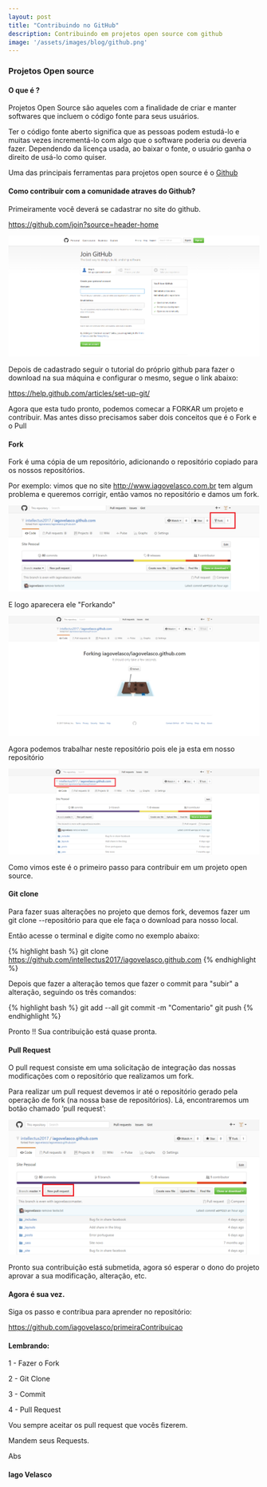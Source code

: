 ```yaml
---
layout: post
title: "Contribuindo no GitHub"
description: Contribuindo em projetos open source com github
image: '/assets/images/blog/github.png'
---
```


### Projetos Open source

#### O que é ?

Projetos Open Source são aqueles com a finalidade de criar e manter softwares que incluem o código fonte para seus usuários.

Ter o código fonte aberto significa que as pessoas podem estudá-lo e muitas vezes incrementá-lo com algo que o software poderia ou deveria fazer.
Dependendo da licença usada, ao baixar o fonte, o usuário ganha o direito de usá-lo como quiser.

Uma das principais ferramentas para projetos open source é o <a href="http://github.com">Github</a>

#### Como contribuir com a comunidade atraves do Github?

Primeiramente você deverá se cadastrar no site do github.

<a href="https://github.com/join?source=header-home">https://github.com/join?source=header-home</a>

<img src="/assets/images/blog/post-git/createCount.png">

Depois de cadastrado seguir o tutorial do próprio github para fazer o download na sua máquina e configurar o mesmo, segue o link abaixo:

<a href="https://help.github.com/articles/set-up-git/">https://help.github.com/articles/set-up-git/</a>

Agora que esta tudo pronto, podemos comecar a FORKAR um projeto e contribuir. Mas antes disso precisamos saber dois conceitos que é o Fork e o Pull

#### Fork

Fork é uma cópia de um repositório, adicionando o repositório copiado para os nossos repositórios.

Por exemplo: vimos que no site <a href="http://iagovelasco.com.br">http://www.iagovelasco.com.br</a> tem algum problema e queremos corrigir, então vamos no repositório e damos um fork.

<img src="/assets/images/blog/post-git/dandoFork.png">

E logo aparecera ele "Forkando"

<img src="/assets/images/blog/post-git/forkando.png">

Agora podemos trabalhar neste repositório pois ele ja esta em nosso repositório

<img src="/assets/images/blog/post-git/repositorioFork.png">

Como vimos este é o primeiro passo para contribuir em um projeto open source.

#### Git clone 

Para fazer suas alterações no projeto que demos fork, devemos fazer um git clone --repositório para que ele faça o download para nosso local.

Então acesse o terminal e digite como no exemplo abaixo:

{% highlight bash %}
git clone https://github.com/intellectus2017/iagovelasco.github.com
{% endhighlight %}

Depois que fazer a alteração temos que fazer o commit para "subir" a alteração, seguindo os três comandos:

{% highlight bash %}
git add --all 
git commit -m "Comentario"
git push
{% endhighlight %}

Pronto !! Sua contribuição está quase pronta.

#### Pull Request

O pull request consiste em uma solicitação de integração das nossas modificações com o repositório que realizamos um fork.

Para realizar um pull request devemos ir até o repositório gerado pela operação de fork (na nossa base de repositórios). Lá, encontraremos um botão chamado ‘pull request’:

<img src="/assets/images/blog/post-git/pullrequest.png">

Pronto sua contribuição está submetida, agora só esperar o dono do projeto aprovar a sua modificação, alteração, etc.

#### Agora é sua vez.

Siga os passo e contribua para aprender no repositório:

<a href="https://github.com/iagovelasco/primeiraContribuicao">https://github.com/iagovelasco/primeiraContribuicao</a>

#### Lembrando:

1 - Fazer o Fork

2 - Git Clone

3 - Commit

4 - Pull Request

Vou sempre aceitar os pull request que vocês fizerem.

Mandem seus Requests.


Abs

#### Iago Velasco






